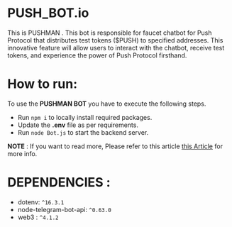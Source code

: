 # PUSH_BOT.io
This is  PUSHMAN . This bot is responsible for faucet chatbot for Push Protocol that distributes test tokens ($PUSH) to specified addresses. This innovative feature will allow users to interact with the chatbot, receive test tokens, and experience the power of Push Protocol firsthand.
# How to run:
To use the **PUSHMAN BOT**  you have to execute the following steps.
- Run  `npm i` to locally install required packages.
- Update the **.env** file as per  requirements.
- Run `node Bot.js` to start the backend server.

**NOTE** : If you want to read more, Please refer to this article [this Article](https://medium.com/@gabriel.dadamosrossetto/creating-a-simple-telegram-bot-using-node-js-a-step-by-step-guide-b476447955c6) for more info.

# DEPENDENCIES :
- dotenv: `^16.3.1`
- node-telegram-bot-api: `^0.63.0`
- web3 :    `^4.1.2`




